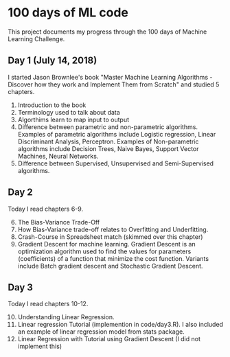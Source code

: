 # 100 days of ML code
This project documents my progress through the 100 days of Machine Learning Challenge.

## Day 1 (July 14, 2018)
I started Jason Brownlee's book "Master Machine Learning Algorithms - Discover how they work and Implement Them from Scratch" and studied 5 chapters. 
1. Introduction to the book
2. Terminology used to talk about data
3. Algorthims learn to map input to output
4. Difference between parametric and non-parametric algorithms. Examples of parametric algorithms include Logistic regression, Linear Discriminant Analysis, Perceptron. Examples of Non-parametric algorithms include Decision Trees, Naive Bayes, Support Vector Machines, Neural Networks.
5. Difference between Supervised, Unsupervised and Semi-Supervised algorithms.

## Day 2
Today I read chapters 6-9.

6. The Bias-Variance Trade-Off 
7. How Bias-Variance trade-off relates to Overfitting and Underfitting. 
8. Crash-Course in Spreadsheet match (skimmed over this chapter)
9. Gradient Descent for machine learning. Gradient Descent is an optimization algorithm used to find the values for parameters (coefficients) of a function that minimize the cost function. Variants include Batch gradient descent and Stochastic Gradient Descent. 

## Day 3
Today I read chapters 10-12.

10. Understanding Linear Regression. 
11. Linear regression Tutorial (implemention in code/day3.R). I also included an example of linear regression model from stats package.
12. Linear Regression with Tutorial using Gradient Descent (I did not implement this)
